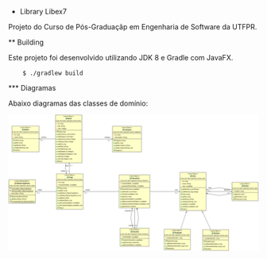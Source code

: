 * Library Libex7

Projeto do Curso de Pós-Graduaçãp em Engenharia de Software da UTFPR.

** Building

Este projeto foi desenvolvido utilizando JDK 8 e Gradle com JavaFX.


```
	$ ./gradlew build
```

*** Diagramas

Abaixo diagramas das classes de domínio:

![title](assets/class_diagram.png)